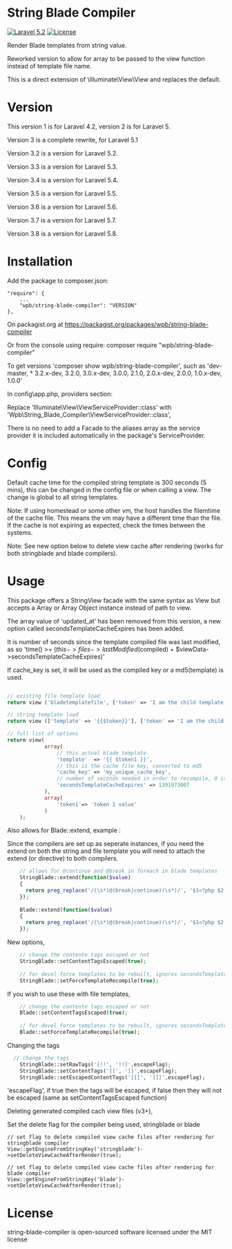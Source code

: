 String Blade Compiler
=======================
[![Laravel 5.2](https://img.shields.io/badge/Laravel-5.2-orange.svg?style=flat-square)](http://laravel.com)
[![License](http://img.shields.io/badge/license-MIT-brightgreen.svg?style=flat-square)](https://tldrlegal.com/license/mit-license)

Render Blade templates from string value.

Reworked version to allow for array to be passed to the view function instead of template file name.

This is a direct extension of \Illuminate\View\View and replaces the default.

Version
=======================
This version 1 is for Laravel 4.2, version 2 is for Laravel 5.

Version 3 is a complete rewrite, for Laravel 5.1

Version 3.2 is a version for Laravel 5.2.

Version 3.3 is a version for Laravel 5.3.

Version 3.4 is a version for Laravel 5.4.

Version 3.5 is a version for Laravel 5.5.

Version 3.6 is a version for Laravel 5.6.

Version 3.7 is a version for Laravel 5.7.

Version 3.8 is a version for Laravel 5.8.

Installation
=======================

Add the package to composer.json:

	"require": {
		...
		"wpb/string-blade-compiler": "VERSION"
	},
	
On packagist.org at https://packagist.org/packages/wpb/string-blade-compiler
	
Or from the console using require: composer require "wpb/string-blade-compiler"
 	
To get versions 'composer show wpb/string-blade-compiler', such as 'dev-master, * 3.2.x-dev, 3.2.0, 3.0.x-dev, 3.0.0, 2.1.0, 2.0.x-dev, 2.0.0, 1.0.x-dev, 1.0.0'

In config\app.php, providers section:

Replace 'Illuminate\View\ViewServiceProvider::class' with 'Wpb\String_Blade_Compiler\ViewServiceProvider::class',
	
There is no need to add a Facade to the aliases array as the service provider it is included automatically in the package's ServiceProvider.

Config
=======================

Default cache time for the compiled string template is 300 seconds (5 mins), this can be changed in the config file or when calling a view. The change is global to all string templates.

Note: If using homestead or some other vm, the host handles the filemtime of the cache file. This means the vm may have a different time than the file. If the cache is not expiring as expected, check the times between the systems.

Note: See new option below to delete view cache after rendering (works for both stringblade and blade compilers).

Usage
=======================

This package offers a StringView facade with the same syntax as View but accepts a Array or Array Object instance instead of path to view.

The array value of 'updated_at' has been removed from this version, a new option called secondsTemplateCacheExpires has been added.

It is number of seconds since the template compiled file was last modified, as so 'time() >= ($this->files->lastModified($compiled) + $viewData->secondsTemplateCacheExpires)'

If cache_key is set, it will be used as the compiled key or a md5(template) is used.

```php

// existing file template load
return view ('bladetemplatefile', ['token' => 'I am the child template']);

// string template load
return view (['template' => '{{$token}}'], ['token' => 'I am the child template']);

// full list of options
return view(
			array(
				// this actual blade template
				'template'  => '{{ $token1 }}',
				// this is the cache file key, converted to md5
				'cache_key' => 'my_unique_cache_key',
				// number of seconds needed in order to recompile, 0 is always recompile
				'secondsTemplateCacheExpires' => 1391973007
			),
			array(
				'token1'=> 'token 1 value'
			)
	);
```

Also allows for Blade::extend, example :

Since the compilers are set up as seperate instances, if you need the extend on both the string and file template you will need to attach the extend (or directive) to both compilers.

```php
	// allows for @continue and @break in foreach in blade templates
	StringBlade::extend(function($value)
	{
	  return preg_replace('/(\s*)@(break|continue)(\s*)/', '$1<?php $2; ?>$3', $value);
	});
	
	Blade::extend(function($value)
	{
	  return preg_replace('/(\s*)@(break|continue)(\s*)/', '$1<?php $2; ?>$3', $value);
	});
```

New options,

```php
	// change the contente tags escaped or not
	StringBlade::setContentTagsEscaped(true);
	
	// for devel force templates to be rebuilt, ignores secondsTemplateCacheExpires
    StringBlade::setForceTemplateRecompile(true);	
```

If you wish to use these with file templates, 

```php
	// change the contente tags escaped or not
	Blade::setContentTagsEscaped(true);
	
	// for devel force templates to be rebuilt, ignores secondsTemplateCacheExpires
    Blade::setForceTemplateRecompile(true);	
```

Changing the tags

```php
  // change the tags
    StringBlade::setRawTags('[!!', '!!]',escapeFlag);
    StringBlade::setContentTags('[[', ']]',escapeFlag);
    StringBlade::setEscapedContentTags('[[[', ']]]',escapeFlag);
```

'escapeFlag', if true then the tags will be escaped, if false then they will not be escaped (same as setContentTagsEscaped function)

Deleting generated compiled cach view files (v3+),

Set the delete flag for the compiler being used, stringblade or blade
```
// set flag to delete compiled view cache files after rendering for stringblade compiler
View::getEngineFromStringKey('stringblade')->setDeleteViewCacheAfterRender(true);

// set flag to delete compiled view cache files after rendering for blade compiler
View::getEngineFromStringKey('blade')->setDeleteViewCacheAfterRender(true);
```

License
=======================

string-blade-compiler is open-sourced software licensed under the MIT license
